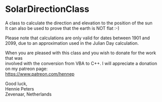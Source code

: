 # SolarDirectionClass
A class to calculate the direction and elevation to the position of the sun  
It can also be used to prove that the earth is NOT flat :-)
    
Please note that calculations are only valid for dates between 1901 and 2099, due to an approximation used in the Julian Day calculation.
    
When you are pleased with this class and you wish to donate for the work that was  
involved with the conversion from VBA to C++. I will appreciate a donation on my patreon page:  
https://www.patreon.com/hennep    


Good luck,  
Hennie Peters  
Zevenaar, Netherlands
